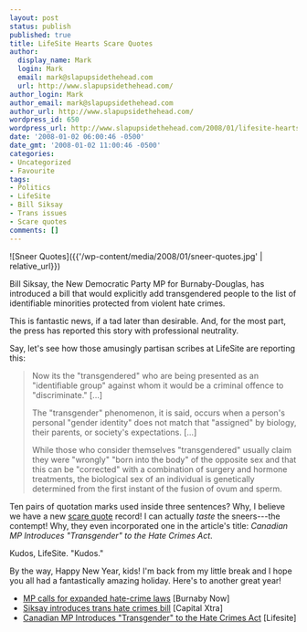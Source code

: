 ```yaml
---
layout: post
status: publish
published: true
title: LifeSite Hearts Scare Quotes
author:
  display_name: Mark
  login: Mark
  email: mark@slapupsidethehead.com
  url: http://www.slapupsidethehead.com/
author_login: Mark
author_email: mark@slapupsidethehead.com
author_url: http://www.slapupsidethehead.com/
wordpress_id: 650
wordpress_url: http://www.slapupsidethehead.com/2008/01/lifesite-hearts-scare-quotes/
date: '2008-01-02 06:00:46 -0500'
date_gmt: '2008-01-02 11:00:46 -0500'
categories:
- Uncategorized
- Favourite
tags:
- Politics
- LifeSite
- Bill Siksay
- Trans issues
- Scare quotes
comments: []
---
```

![Sneer Quotes]({{'/wp-content/media/2008/01/sneer-quotes.jpg' | relative_url}})

Bill Siksay, the New Democratic Party MP for Burnaby-Douglas, has introduced a bill that would explicitly add transgendered people to the list of identifiable minorities protected from violent hate crimes.

This is fantastic news, if a tad later than desirable. And, for the most part, the press has reported this story with professional neutrality.

Say, let's see how those amusingly partisan scribes at LifeSite are reporting this:

> Now its the "transgendered" who are being presented as an "identifiable group" against whom it would be a criminal offence to "discriminate." [...]
> 
> The "transgender" phenomenon, it is said, occurs when a person's personal "gender identity" does not match that "assigned" by biology, their parents, or society's expectations. [...]
> 
> While those who consider themselves "transgendered" usually claim they were "wrongly" "born into the body" of the opposite sex and that this can be "corrected" with a combination of surgery and hormone treatments, the biological sex of an individual is genetically determined from the first instant of the fusion of ovum and sperm.

Ten pairs of quotation marks used inside three sentences? Why, I believe we have a new [scare quote](http://en.wikipedia.org/wiki/Scare_quotes "Schooled journalists are taught to avoid them") record! I can actually _taste_ the sneers---the contempt! Why, they even incorporated one in the article's title: _Canadian MP Introduces "Transgender" to the Hate Crimes Act_.

Kudos, LifeSite. "Kudos."

By the way, Happy New Year, kids! I'm back from my little break and I hope you all had a fantastically amazing holiday. Here's to another great year!

- [MP calls for expanded hate-crime laws](http://www.canada.com/burnabynow/news/story.html?id=79b1e29d-7776-47e0-a6f4-4abc4dbdfe45&k=99704) [Burnaby Now]
- [Siksay introduces trans hate crimes bill](http://www.xtra.ca/public/viewstory.aspx?AFF_TYPE=1&STORY_ID=4062&PUB_TEMPLATE_ID=9) [Capital Xtra]
- [Canadian MP Introduces "Transgender" to the Hate Crimes Act](http://www.lifesite.net/ldn/2007/dec/07121303.html) [Lifesite]
